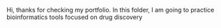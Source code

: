 Hi, thanks for checking my portfolio.
In this folder, I am going to practice bioinformatics tools focused on drug discovery
